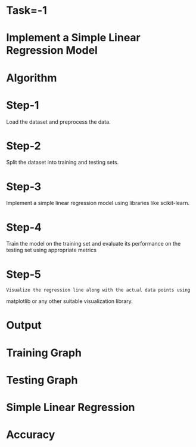 # Task=-1
# Implement a Simple Linear Regression Model
# Algorithm
# Step-1
   Load the dataset and preprocess the data.
# Step-2
   Split the dataset into training and testing sets.
# Step-3
   Implement a simple linear regression model using libraries like scikit-learn.
# Step-4
   Train the model on the training set and evaluate its performance on the
testing set using appropriate metrics
# Step-5
    Visualize the regression line along with the actual data points using
matplotlib or any other suitable visualization library.

# Output

# Training Graph

# Testing Graph

# Simple Linear Regression

# Accuracy
